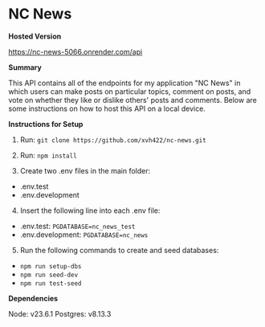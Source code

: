 # NC News

**Hosted Version**

https://nc-news-5066.onrender.com/api

**Summary**

This API contains all of the endpoints for my application "NC News" in which users can make posts on particular topics, comment on posts, and vote on whether they like or dislike others' posts and comments.
Below are some instructions on how to host this API on a local device.

**Instructions for Setup**

1. Run: `git clone https://github.com/xvh422/nc-news.git`

2. Run: `npm install`

3. Create two .env files in the main folder:
- .env.test
- .env.development

4. Insert the following line into each .env file:
- .env.test:
  `PGDATABASE=nc_news_test`
- .env.development:
  `PGDATABASE=nc_news`  

5. Run the following commands to create and seed databases:
- `npm run setup-dbs`
- `npm run seed-dev`
- `npm run test-seed`

**Dependencies**

Node: v23.6.1
Postgres: v8.13.3
